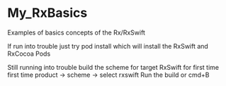 # My_RxBasics
Examples of basics concepts of the Rx/RxSwift


If run into trouble just try pod install which will install the RxSwift and RxCocoa Pods

Still running into trouble build the scheme for target RxSwift for first time first time
product -> scheme -> select rxswift
Run the build or cmd+B
